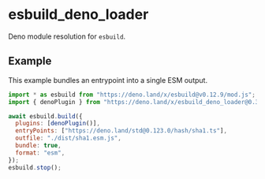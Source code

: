 # esbuild_deno_loader

Deno module resolution for `esbuild`.

## Example

This example bundles an entrypoint into a single ESM output.

```js
import * as esbuild from "https://deno.land/x/esbuild@v0.12.9/mod.js";
import { denoPlugin } from "https://deno.land/x/esbuild_deno_loader@0.3.0/mod.ts";

await esbuild.build({
  plugins: [denoPlugin()],
  entryPoints: ["https://deno.land/std@0.123.0/hash/sha1.ts"],
  outfile: "./dist/sha1.esm.js",
  bundle: true,
  format: "esm",
});
esbuild.stop();
```
